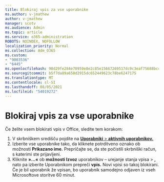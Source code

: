 ```yaml
---
title: Blokiraj vpis za vse uporabnike
ms.author: v-jmathew
author: v-jmathew
manager: scotv
ms.audience: Admin
ms.topic: article
ms.service: o365-administration
ROBOTS: NOINDEX, NOFOLLOW
localization_priority: Normal
ms.collection: Adm_O365
ms.custom:
- "9003536"
- "6445"
ms.openlocfilehash: 90d29fe284e70959e8e2c85e15667269517dc9c3eaf75688bc4750d8767fa2fd
ms.sourcegitcommit: b5f7da89a650d2915dc652449623c78be6247175
ms.translationtype: MT
ms.contentlocale: sl-SI
ms.lasthandoff: 08/05/2021
ms.locfileid: "54019272"
---
```

# <a name="block-sign-in-for-all-users"></a>Blokiraj vpis za vse uporabnike

Če želite vsem blokirati vpis v Office, sledite tem korakom:

1. V skrbniškem središču pojdite na [ **Uporabniki**  >  **aktivnih uporabnikov.**](https://admin.microsoft.com/Adminportal/Home?source=applauncher#/users)
2. Izberite vse uporabnike tako, da kliknete potrditveno oznako ob možnosti **Prikazano ime.** Prepričajte se, da ste počistili skrbniški račun, s katerimi ste prijavljeni.
3. Kliknite **»...«** ob **možnosti Izvoz** uporabnikov – urejanje stanja vpisa  >  **,** nato pa izberite Uporabnikom prepreči **vpis.** Novi vpisi so takoj blokirani. Če je bil uporabnik že vpisan, bo uporabnik samodejno odjaven iz vseh Microsoftove storitve 60 minut.
